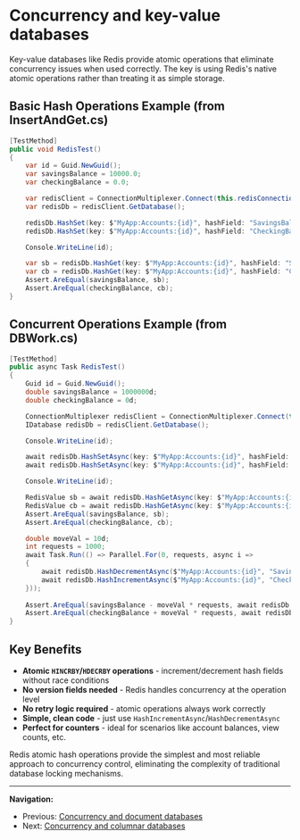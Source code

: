 # Concurrency and key-value databases

Key-value databases like Redis provide atomic operations that eliminate concurrency issues when used correctly. The key is using Redis's native atomic operations rather than treating it as simple storage.

## Basic Hash Operations Example (from InsertAndGet.cs)

```csharp
[TestMethod]
public void RedisTest()
{
    var id = Guid.NewGuid();
    var savingsBalance = 10000.0;
    var checkingBalance = 0.0;

    var redisClient = ConnectionMultiplexer.Connect(this.redisConnectionString);
    var redisDb = redisClient.GetDatabase();

    redisDb.HashSet(key: $"MyApp:Accounts:{id}", hashField: "SavingsBalance", value: savingsBalance);
    redisDb.HashSet(key: $"MyApp:Accounts:{id}", hashField: "CheckingBalance", value: checkingBalance);

    Console.WriteLine(id);

    var sb = redisDb.HashGet(key: $"MyApp:Accounts:{id}", hashField: "SavingsBalance");
    var cb = redisDb.HashGet(key: $"MyApp:Accounts:{id}", hashField: "CheckingBalance");
    Assert.AreEqual(savingsBalance, sb);
    Assert.AreEqual(checkingBalance, cb);
}
```

## Concurrent Operations Example (from DBWork.cs)

```csharp
[TestMethod]
public async Task RedisTest()
{
    Guid id = Guid.NewGuid();
    double savingsBalance = 1000000d;
    double checkingBalance = 0d;

    ConnectionMultiplexer redisClient = ConnectionMultiplexer.Connect(this.redisConnectionString);
    IDatabase redisDb = redisClient.GetDatabase();

    Console.WriteLine(id);

    await redisDb.HashSetAsync(key: $"MyApp:Accounts:{id}", hashField: "SavingsBalance", value: savingsBalance);
    await redisDb.HashSetAsync(key: $"MyApp:Accounts:{id}", hashField: "CheckingBalance", value: checkingBalance);

    Console.WriteLine(id);

    RedisValue sb = await redisDb.HashGetAsync(key: $"MyApp:Accounts:{id}", hashField: "SavingsBalance");
    RedisValue cb = await redisDb.HashGetAsync(key: $"MyApp:Accounts:{id}", hashField: "CheckingBalance");
    Assert.AreEqual(savingsBalance, sb);
    Assert.AreEqual(checkingBalance, cb);

    double moveVal = 10d;
    int requests = 1000;
    await Task.Run(() => Parallel.For(0, requests, async i =>
    {
        await redisDb.HashDecrementAsync($"MyApp:Accounts:{id}", "SavingsBalance", moveVal);
        await redisDb.HashIncrementAsync($"MyApp:Accounts:{id}", "CheckingBalance", moveVal);
    }));
    
    Assert.AreEqual(savingsBalance - moveVal * requests, await redisDb.HashGetAsync($"MyApp:Accounts:{id}", "SavingsBalance"));
    Assert.AreEqual(checkingBalance + moveVal * requests, await redisDb.HashGetAsync($"MyApp:Accounts:{id}", "CheckingBalance"));
}
```

## Key Benefits

- **Atomic `HINCRBY`/`HDECRBY` operations** - increment/decrement hash fields without race conditions  
- **No version fields needed** - Redis handles concurrency at the operation level
- **No retry logic required** - atomic operations always work correctly
- **Simple, clean code** - just use `HashIncrementAsync`/`HashDecrementAsync`
- **Perfect for counters** - ideal for scenarios like account balances, view counts, etc.

Redis atomic hash operations provide the simplest and most reliable approach to concurrency control, eliminating the complexity of traditional database locking mechanisms.

---

**Navigation:**

- Previous: [Concurrency and document databases](./concurrency-document-dbs.md)
- Next: [Concurrency and columnar databases](./concurrency-columnar-dbs.md)
